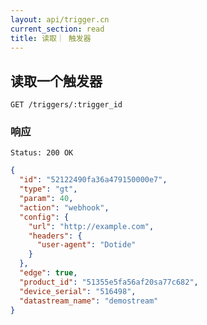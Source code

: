 ```yaml
---
layout: api/trigger.cn
current_section: read
title: 读取｜ 触发器
---
```


## 读取一个触发器

    GET /triggers/:trigger_id

### 响应

    Status: 200 OK

```json
{
  "id": "52122490fa36a479150000e7",
  "type": "gt",
  "param": 40,
  "action": "webhook",
  "config": {
    "url": "http://example.com",
    "headers": {
      "user-agent": "Dotide"
    }
  },
  "edge": true,
  "product_id": "51355e5fa56af20sa77c682",
  "device_serial": "516498",
  "datastream_name": "demostream"
}
```
